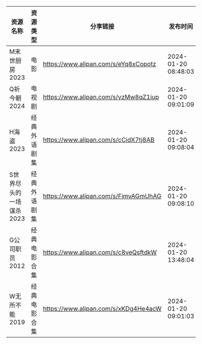 | 资源名称           | 资源类型   | 分享链接                                 | 发布时间                |
| -------------- | ------ | ------------------------------------ | ------------------- |
| M末世厨房2023      | 电影     | https://www.alipan.com/s/eYq8xCopotz | 2024-01-20 08:48:03 |
| Q祈今朝2024       | 电视剧    | https://www.alipan.com/s/yzMw8qZ1iup | 2024-01-20 09:01:09 |
| H海盗2023        | 经典外语剧集 | https://www.alipan.com/s/cCidX7tj8AB | 2024-01-20 09:08:04 |
| S世界尽头的一场谋杀2023 | 经典外语剧集 | https://www.alipan.com/s/FimvAGmUhAG | 2024-01-20 09:08:10 |
| G公司职员2012      | 经典电影合集 | https://www.alipan.com/s/c8veQsftdkW | 2024-01-20 13:48:04 |
| W无所不能2019      | 经典电影合集 | https://www.alipan.com/s/xKDg4He4acW | 2024-01-20 09:01:03 |
